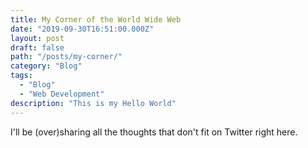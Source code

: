 ```yaml
---
title: My Corner of the World Wide Web
date: "2019-09-30T16:51:00.000Z"
layout: post
draft: false
path: "/posts/my-corner/"
category: "Blog"
tags:
  - "Blog"
  - "Web Development"
description: "This is my Hello World"
---
```


I'll be (over)sharing all the thoughts that don't fit on Twitter right here.